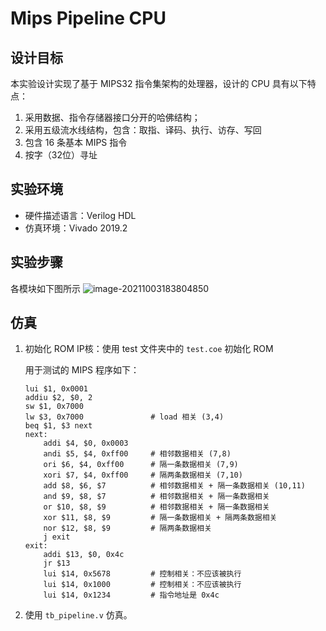 # Mips Pipeline CPU

## 设计目标
本实验设计实现了基于 MIPS32 指令集架构的处理器，设计的 CPU 具有以下特点：

1. 采用数据、指令存储器接口分开的哈佛结构；
2. 采用五级流水线结构，包含：取指、译码、执行、访存、写回
3. 包含 16 条基本 MIPS 指令
6. 按字（32位）寻址

## 实验环境

* 硬件描述语言：Verilog HDL
* 仿真环境：Vivado 2019.2

## 实验步骤
各模块如下图所示
![image-20211003183804850](https://i.loli.net/2021/10/03/rMKXBpqud4SOEUG.png)

## 仿真

1. 初始化 ROM IP核：使用 test 文件夹中的 `test.coe` 初始化 ROM

   用于测试的 MIPS 程序如下：

   ```assembly
   lui $1, 0x0001
   addiu $2, $0, 2
   sw $1, 0x7000
   lw $3, 0x7000               # load 相关 (3,4)
   beq $1, $3 next
   next:
       addi $4, $0, 0x0003 		
       andi $5, $4, 0xff00     # 相邻数据相关 (7,8)
       ori $6, $4, 0xff00      # 隔一条数据相关 (7,9)
       xori $7, $4, 0xff00     # 隔两条数据相关 (7,10)
       add $8, $6, $7          # 相邻数据相关 + 隔一条数据相关 (10,11)
       and $9, $8, $7          # 相邻数据相关 + 隔一条数据相关
       or $10, $8, $9          # 相邻数据相关 + 隔一条数据相关 
       xor $11, $8, $9         # 隔一条数据相关 + 隔两条数据相关
       nor $12, $8, $9         # 隔两条数据相关
       j exit 
   exit:
       addi $13, $0, 0x4c 
       jr $13
       lui $14, 0x5678         # 控制相关：不应该被执行
       lui $14, 0x1000         # 控制相关：不应该被执行
       lui $14, 0x1234         # 指令地址是 0x4c 
   ```

2. 使用 `tb_pipeline.v` 仿真。

